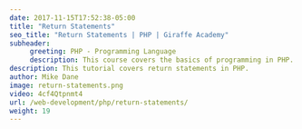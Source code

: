 ```yaml
---
date: 2017-11-15T17:52:38-05:00
title: "Return Statements"
seo_title: "Return Statements | PHP | Giraffe Academy"
subheader:
     greeting: PHP - Programming Language
     description: This course covers the basics of programming in PHP. Work your way through the videos and we'll teach you everything you need to know to start your programming journey!
description: This tutorial covers return statements in PHP.
author: Mike Dane
image: return-statements.png
video: 4cf4Qtpnmt4
url: /web-development/php/return-statements/
weight: 19
---
```

